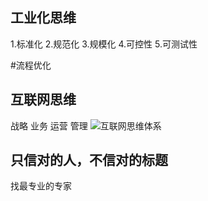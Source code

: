 ## 工业化思维
  1.标准化
  2.规范化
  3.规模化
  4.可控性
  5.可测试性
  
  #流程优化


## 互联网思维
  战略
  业务
  运营
  管理
![互联网思维体系](http://image96.360doc.com/DownloadImg/2016/05/0701/71224415_3)

## 只信对的人，不信对的标题
找最专业的专家